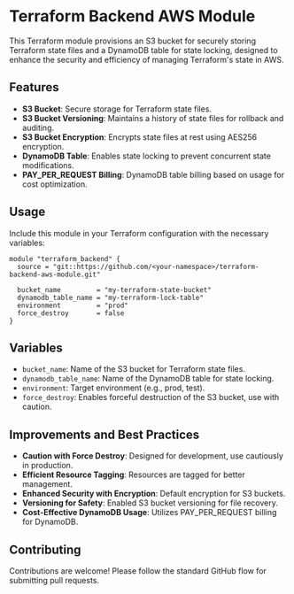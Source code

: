 
# Terraform Backend AWS Module

This Terraform module provisions an S3 bucket for securely storing Terraform state files and a DynamoDB table for state locking, designed to enhance the security and efficiency of managing Terraform's state in AWS.

## Features

- **S3 Bucket**: Secure storage for Terraform state files.
- **S3 Bucket Versioning**: Maintains a history of state files for rollback and auditing.
- **S3 Bucket Encryption**: Encrypts state files at rest using AES256 encryption.
- **DynamoDB Table**: Enables state locking to prevent concurrent state modifications.
- **PAY_PER_REQUEST Billing**: DynamoDB table billing based on usage for cost optimization.

## Usage

Include this module in your Terraform configuration with the necessary variables:

```hcl
module "terraform_backend" {
  source = "git::https://github.com/<your-namespace>/terraform-backend-aws-module.git"

  bucket_name         = "my-terraform-state-bucket"
  dynamodb_table_name = "my-terraform-lock-table"
  environment         = "prod"
  force_destroy       = false
}
```

## Variables

- `bucket_name`: Name of the S3 bucket for Terraform state files.
- `dynamodb_table_name`: Name of the DynamoDB table for state locking.
- `environment`: Target environment (e.g., prod, test).
- `force_destroy`: Enables forceful destruction of the S3 bucket, use with caution.

## Improvements and Best Practices

- **Caution with Force Destroy**: Designed for development, use cautiously in production.
- **Efficient Resource Tagging**: Resources are tagged for better management.
- **Enhanced Security with Encryption**: Default encryption for S3 buckets.
- **Versioning for Safety**: Enabled S3 bucket versioning for file recovery.
- **Cost-Effective DynamoDB Usage**: Utilizes PAY_PER_REQUEST billing for DynamoDB.

## Contributing

Contributions are welcome! Please follow the standard GitHub flow for submitting pull requests.
